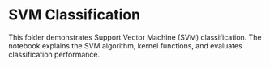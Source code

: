 # SVM Classification

This folder demonstrates Support Vector Machine (SVM) classification. The notebook explains the SVM algorithm, kernel functions, and evaluates classification performance.
